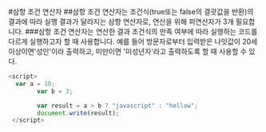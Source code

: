 #삼항 조건 연산자
##삼항 조건 연산자는 조건식(true또는 false의 결괏값을 반환)의 결과에 따라 실행 결과가 달라지는 삼항 연산자로, 연산을 위해 피연산자가 3개 필요합니다.
###삼항 조건 연산자는 연산한 결과 조건식의 만족 여부에 따라 실행하는 코드를 다르게 실행하고자 할 때 사용합니다. 예를 들어 방문자로부터 입력받은 나잇값이 20세 이상이면'성인'이라 출력하고, 미만이면 '미성년자'라고 출력하도록 할 때 사용할 수 있다.
```javascript
<script>
  var a = 10;
        var b = 3;

        var result = a > b ? "javascript" : "hellow";
        document.write(result);
 </script>
 ```
